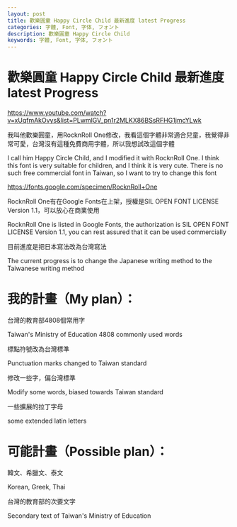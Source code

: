 ```yaml
---
layout: post
title: 歡樂圓童 Happy Circle Child 最新進度 latest Progress
categories: 字體, Font, 字体, フォント
description: 歡樂圓童 Happy Circle Child
keywords: 字體, Font, 字体, フォント
---
```


# 歡樂圓童 Happy Circle Child 最新進度 latest Progress

https://www.youtube.com/watch?v=xUqfmAkOvys&list=PLwmlGV_pn1r2MLKX86BSsRFHG1jmcYLwk

我叫他歡樂圓童，用RocknRoll One修改，我看這個字體非常適合兒童，我覺得非常可愛，台灣沒有這種免費商用字體，所以我想試改這個字體

I call him Happy Circle Child, and I modified it with RocknRoll One. I think this font is very suitable for children, and I think it is very cute. There is no such free commercial font in Taiwan, so I want to try to change this font

https://fonts.google.com/specimen/RocknRoll+One

RocknRoll One有在Google Fonts在上架，授權是SIL OPEN FONT LICENSE Version 1.1，可以放心在商業使用

RocknRoll One is listed in Google Fonts, the authorization is SIL OPEN FONT LICENSE Version 1.1, you can rest assured that it can be used commercially

目前進度是把日本寫法改為台灣寫法

The current progress is to change the Japanese writing method to the Taiwanese writing method

# 我的計畫（My plan）：

台灣的教育部4808個常用字

Taiwan's Ministry of Education 4808 commonly used words

標點符號改為台灣標準

Punctuation marks changed to Taiwan standard

修改一些字，偏台灣標準

Modify some words, biased towards Taiwan standard

一些擴展的拉丁字母

some extended latin letters

# 可能計畫（Possible plan）：

韓文、希臘文、泰文

Korean, Greek, Thai

台灣的教育部的次要文字

Secondary text of Taiwan's Ministry of Education
